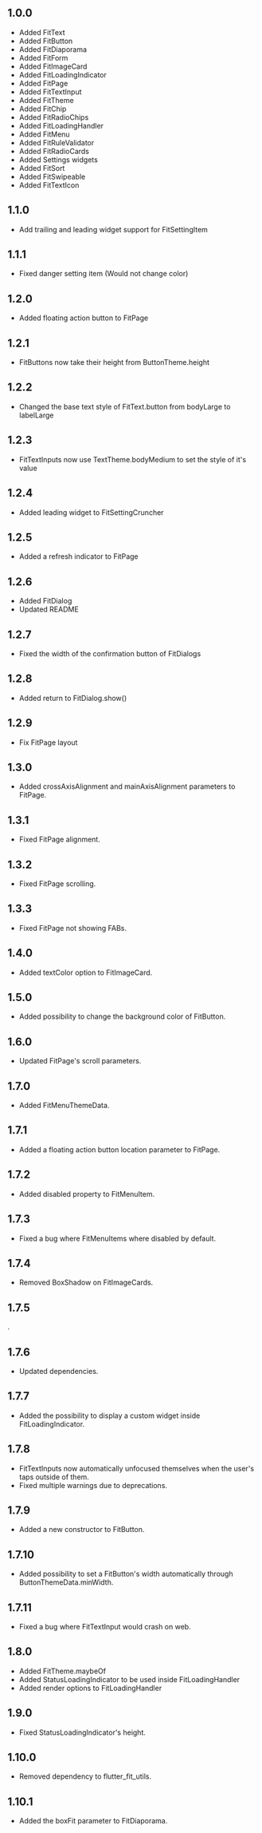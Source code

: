 ## 1.0.0
- Added FitText
- Added FitButton
- Added FitDiaporama
- Added FitForm
- Added FitImageCard
- Added FitLoadingIndicator
- Added FitPage
- Added FitTextInput
- Added FitTheme
- Added FitChip
- Added FitRadioChips
- Added FitLoadingHandler
- Added FitMenu
- Added FitRuleValidator
- Added FitRadioCards
- Added Settings widgets
- Added FitSort
- Added FitSwipeable
- Added FitTextIcon

## 1.1.0
- Add trailing and leading widget support for FitSettingItem

## 1.1.1
- Fixed danger setting item (Would not change color)

## 1.2.0
- Added floating action button to FitPage

## 1.2.1
- FitButtons now take their height from ButtonTheme.height

## 1.2.2
- Changed the base text style of FitText.button from bodyLarge to labelLarge

## 1.2.3
- FitTextInputs now use TextTheme.bodyMedium to set the style of it's value

## 1.2.4
- Added leading widget to FitSettingCruncher

## 1.2.5
- Added a refresh indicator to FitPage

## 1.2.6
- Added FitDialog
- Updated README

## 1.2.7
- Fixed the width of the confirmation button of FitDialogs

## 1.2.8
- Added return to FitDialog.show()

## 1.2.9
- Fix FitPage layout

## 1.3.0
- Added crossAxisAlignment and mainAxisAlignment parameters to FitPage.

## 1.3.1
- Fixed FitPage alignment.

## 1.3.2
- Fixed FitPage scrolling.

## 1.3.3
- Fixed FitPage not showing FABs.

## 1.4.0
- Added textColor option to FitImageCard.

## 1.5.0
- Added possibility to change the background color of FitButton.

## 1.6.0
- Updated FitPage's scroll parameters.

## 1.7.0
- Added FitMenuThemeData.

## 1.7.1
- Added a floating action button location parameter to FitPage.

## 1.7.2
- Added disabled property to FitMenuItem.

## 1.7.3
- Fixed a bug where FitMenuItems where disabled by default.

## 1.7.4
- Removed BoxShadow on FitImageCards.

## 1.7.5
.

## 1.7.6
- Updated dependencies.

## 1.7.7
- Added the possibility to display a custom widget inside FitLoadingIndicator.

## 1.7.8
- FitTextInputs now automatically unfocused themselves when the user's taps outside of them.
- Fixed multiple warnings due to deprecations.

## 1.7.9
- Added a new constructor to FitButton.

## 1.7.10
- Added possibility to set a FitButton's width automatically through ButtonThemeData.minWidth.

## 1.7.11
- Fixed a bug where FitTextInput would crash on web.

## 1.8.0
- Added FitTheme.maybeOf
- Added StatusLoadingIndicator to be used inside FitLoadingHandler
- Added render options to FitLoadingHandler

## 1.9.0
- Fixed StatusLoadingIndicator's height.

## 1.10.0
- Removed dependency to flutter_fit_utils.

## 1.10.1
- Added the boxFit parameter to FitDiaporama.